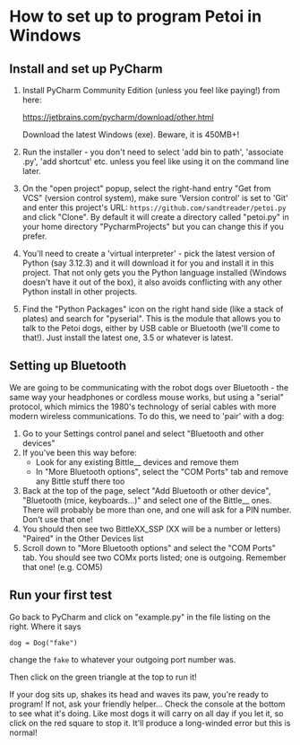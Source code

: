 # How to set up to program Petoi in Windows

## Install and set up PyCharm

1. Install PyCharm Community Edition (unless you feel like paying!) from here:

   https://jetbrains.com/pycharm/download/other.html

   Download the latest Windows (exe).  Beware, it is 450MB+!

2. Run the installer - you don't need to select 'add bin to path',
   'associate .py', 'add shortcut' etc. unless you feel like using it
   on the command line later.

3. On the "open project" popup, select the right-hand entry "Get from
   VCS" (version control system), make sure 'Version control' is set
   to 'Git' and enter this project's URL:
   `https://github.com/sandtreader/petoi.py` and click "Clone".  By
   default it will create a directory called "petoi.py" in your home
   directory "PycharmProjects" but you can change this if you prefer.

5. You'll need to create a 'virtual interpreter' - pick the latest
   version of Python (say 3.12.3) and it will download it for you and
   install it in this project.  That not only gets you the Python
   language installed (Windows doesn't have it out of the box), it
   also avoids conflicting with any other Python install in other
   projects.

6. Find the "Python Packages" icon on the right hand side (like a
   stack of plates) and search for "pyserial".  This is the module
   that allows you to talk to the Petoi dogs, either by USB cable or
   Bluetooth (we'll come to that!).  Just install the latest one, 3.5
   or whatever is latest.

## Setting up Bluetooth

We are going to be communicating with the robot dogs over Bluetooth -
the same way your headphones or cordless mouse works, but using a
"serial" protocol, which mimics the 1980's technology of serial cables
with more modern wireless communications.  To do this, we need to
'pair' with a dog:

1. Go to your Settings control panel and select "Bluetooth and other devices"
2. If you've been this way before:
   * Look for any existing Bittle__ devices and remove them
   * In "More Bluetooth options", select the "COM Ports" tab and
     remove any Bittle stuff there too
3. Back at the top of the page, select "Add Bluetooth or other
   device", "Bluetooth (mice, keyboards...)" and select one of the
   Bittle__ ones.  There will probably be more than one, and one will
   ask for a PIN number.  Don't use that one!
4. You should then see two BittleXX_SSP (XX will be a number or
   letters) "Paired" in the Other Devices list
5. Scroll down to "More Bluetooth options" and select the "COM Ports"
   tab.  You should see two COMx ports listed; one is outgoing.
   Remember that one! (e.g. COM5)

## Run your first test

Go back to PyCharm and click on "example.py" in the file listing on the
right.  Where it says

```
dog = Dog("fake")
```
change the `fake` to whatever your outgoing port number was.

Then click on the green triangle at the top to run it!

If your dog sits up, shakes its head and waves its paw, you're ready
to program!  If not, ask your friendly helper...  Check the console at
the bottom to see what it's doing.  Like most dogs it will carry on
all day if you let it, so click on the red square to stop it.  It'll
produce a long-winded error but this is normal!


